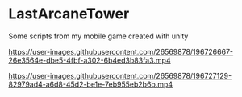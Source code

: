 # LastArcaneTower

Some scripts from my mobile game created with unity


https://user-images.githubusercontent.com/26569878/196726667-26e3564e-dbe5-4fbf-a302-6b4ed3b83fa3.mp4




https://user-images.githubusercontent.com/26569878/196727129-82979ad4-a6d8-45d2-be1e-7eb955eb2b6b.mp4

